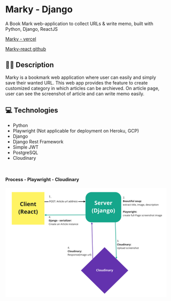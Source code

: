 # Marky - Django

A Book Mark web-application to collect URLs & write memo, built with Python, Django, ReactJS

[Marky - vercel](https://marky-react.vercel.app/)

[Marky-react github](https://github.com/HyunJungOh0120/marky-react)
<br/>

## ✍🏼 Description

Marky is a bookmark web application where user can easily and simply save their wanted URL. This web app provides the feature to create customized category in which articles can be archieved. On article page, user can see the screenshot of article and can write memo easily.

## 💻 Technologies

- Python
- Playwright (Not applicable for deployment on Heroku, GCP)
- Django
- Django Rest Framework
- Simple JWT
- PostgreSQL
- Cloudinary

<br/>

#### Process - Playwright - Cloudinary

<img src = "https://github.com/HyunJungOh0120/marky-react/raw/main/public/img/trial2.png" width='600'/>
